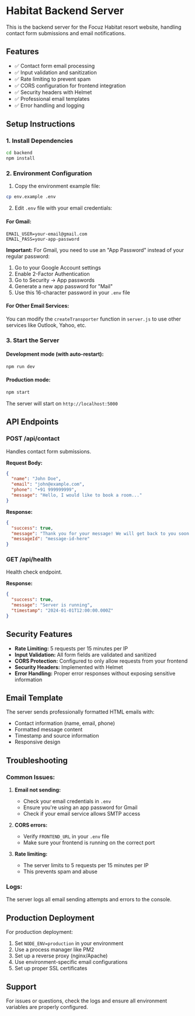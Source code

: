 # Habitat Backend Server

This is the backend server for the Focuz Habitat resort website, handling contact form submissions and email notifications.

## Features

- ✅ Contact form email processing
- ✅ Input validation and sanitization
- ✅ Rate limiting to prevent spam
- ✅ CORS configuration for frontend integration
- ✅ Security headers with Helmet
- ✅ Professional email templates
- ✅ Error handling and logging

## Setup Instructions

### 1. Install Dependencies

```bash
cd backend
npm install
```

### 2. Environment Configuration

1. Copy the environment example file:

```bash
cp env.example .env
```

2. Edit `.env` file with your email credentials:

#### For Gmail:

```env
EMAIL_USER=your-email@gmail.com
EMAIL_PASS=your-app-password
```

**Important:** For Gmail, you need to use an "App Password" instead of your regular password:

1. Go to your Google Account settings
2. Enable 2-Factor Authentication
3. Go to Security → App passwords
4. Generate a new app password for "Mail"
5. Use this 16-character password in your `.env` file

#### For Other Email Services:

You can modify the `createTransporter` function in `server.js` to use other services like Outlook, Yahoo, etc.

### 3. Start the Server

#### Development mode (with auto-restart):

```bash
npm run dev
```

#### Production mode:

```bash
npm start
```

The server will start on `http://localhost:5000`

## API Endpoints

### POST /api/contact

Handles contact form submissions.

**Request Body:**

```json
{
  "name": "John Doe",
  "email": "john@example.com",
  "phone": "+91 999999999",
  "message": "Hello, I would like to book a room..."
}
```

**Response:**

```json
{
  "success": true,
  "message": "Thank you for your message! We will get back to you soon.",
  "messageId": "message-id-here"
}
```

### GET /api/health

Health check endpoint.

**Response:**

```json
{
  "success": true,
  "message": "Server is running",
  "timestamp": "2024-01-01T12:00:00.000Z"
}
```

## Security Features

- **Rate Limiting:** 5 requests per 15 minutes per IP
- **Input Validation:** All form fields are validated and sanitized
- **CORS Protection:** Configured to only allow requests from your frontend
- **Security Headers:** Implemented with Helmet
- **Error Handling:** Proper error responses without exposing sensitive information

## Email Template

The server sends professionally formatted HTML emails with:

- Contact information (name, email, phone)
- Formatted message content
- Timestamp and source information
- Responsive design

## Troubleshooting

### Common Issues:

1. **Email not sending:**

   - Check your email credentials in `.env`
   - Ensure you're using an app password for Gmail
   - Check if your email service allows SMTP access

2. **CORS errors:**

   - Verify `FRONTEND_URL` in your `.env` file
   - Make sure your frontend is running on the correct port

3. **Rate limiting:**
   - The server limits to 5 requests per 15 minutes per IP
   - This prevents spam and abuse

### Logs:

The server logs all email sending attempts and errors to the console.

## Production Deployment

For production deployment:

1. Set `NODE_ENV=production` in your environment
2. Use a process manager like PM2
3. Set up a reverse proxy (nginx/Apache)
4. Use environment-specific email configurations
5. Set up proper SSL certificates

## Support

For issues or questions, check the logs and ensure all environment variables are properly configured.

